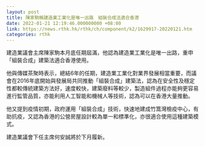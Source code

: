 ```yaml
---
layout: post
title: 陳家駒稱建造業工業化是唯一出路　組裝合成法適合香港
date: 2022-01-21 12:19:46.000000000 +08:00
link: https://news.rthk.hk/rthk/ch/component/k2/1629917-20220121.htm
categories: rthk
---
```


建造業議會主席陳家駒本月底任期屆滿，他認為建造業工業化是唯一出路，重申「組裝合成」建築法適合香港使用。

他與傳媒茶聚時表示，總結6年的任期，建造業工業化對業界發展相當重要，而議會在2016年底開始與發展局共同推動「組裝合成」建築法，認為在安全性及穩定性都較傳統建築方法好，速度較快，建築廢料等較少，製造組件過程亦能夠更容易進行監管品質，亦能利用人工智能和機械人等技術，認為可以在香港大量推動。

他又提到疫情初期，政府運用「組裝合成」技術，快速地建成竹篙灣檢疫中心，有助抗疫，又認為香港的公營房屋設計較為單一和標準化，亦很適合使用這種建築模式。

建造業議會下任主席何安誠將於下月履新。
